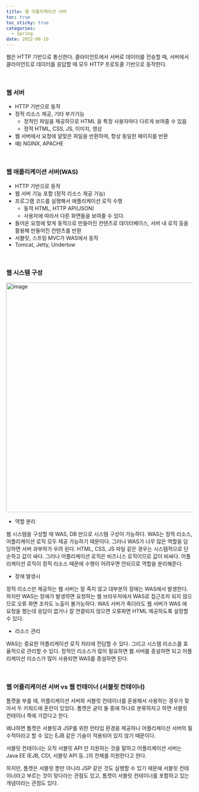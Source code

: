 ```yaml
---
title: 웹 어플리케이션 서버
toc: true
toc_sticky: true
categories:
  - spring
date: 2022-06-16
---
```


웹은 HTTP 기반으로 통신한다. 클라이언트에서 서버로 데이터를 전송할 때, 서버에서 클라이언트로 데이터를 응답할 때 모두 HTTP 프로토콜 기반으로 동작한다.

<br/>

### 웹 서버

- HTTP 기반으로 동작
- 정적 리소스 제공, 기타 부가기능
  - 정적인 파일을 제공하므로 HTML 을 특정 사용자마다 다르게 보여줄 수 있음
  - 정적 HTML, CSS, JS, 이미지, 영상
- 웹 서버에서 요청에 알맞은 파일을 반환하며, 항상 동일한 페이지를 반환
- 예) NGINX, APACHE

<br/>

### 웹 애플리케이션 서버(WAS)

- HTTP 기반으로 동작
- 웹 서버 기능 포함 (정적 리소스 제공 가능)
- 프로그램 코드를 실행해서 애플리케이션 로직 수행
  - 동적 HTML, HTTP API(JSON)
  - 사용자에 따라서 다른 화면들을 보여줄 수 있다.
- 들어온 요청에 맞게 동적으로 만들어진 컨텐츠로 데이터베이스, 서버 내 로직 등을 활용해 만들어진 컨텐츠를 반환
- 서블릿, 스프링 MVC가 WAS에서 동작
- Tomcat, Jetty, Undertow

<br/>


### 웹 시스템 구성

<img width="620" alt="image" src="https://user-images.githubusercontent.com/67885363/174735563-d139bbcf-969c-4b31-a85c-100840bac322.png">



- 역할 분리

웹 시스템을 구성할 때 WAS, DB 만으로 시스템 구성이 가능하다. WAS는 정적 리소스, 어플리케이션 로직 모두 제공 가능하기 때문이다. 그러나 WAS가 너무 많은 역할을 담당하면 서버 과부하가 우려 된다. HTML, CSS, JS 파일 같은 경우는 시스템적으로 단순하고 값이 싸다. 그러나 어플리케이션 로직은 비즈니스 로직이므로 값이 비싸다. 어플리케이션 로직이 정적 리소스 때문에 수행이 어려우면 안되므로 역할을 분리해준다.



- 장애 발생시

정적 리소스만 제공하는 웹 서버는 잘 죽지 않고 대부분의 장애는 WAS에서 발생한다. 하지만 WAS는 장애가 발생하면 요청하는 웹 브라우저에서 WAS로 접근조차 되지 않으므로 오류 화면 조차도 노출이 불가능하다. WAS 서버가 죽더라도 웹 서버가 WAS 에 요청을 했는데 응답이 없거나 잘 연결되지 않으면 오류화면 HTML 제공하도록 설정할 수 있다.



- 리소스 관리

WAS는 중요한 어플리케이션 로직 처리에 전담할 수 있다. 그리고 시스템 리소스를 효율적으로 관리할 수 있다. 정적인 리소스가 많이 필요하면 웹 서버를 증설하면 되고 어플리케이션 리소스가 많이 사용되면 WAS를 증설하면 된다.

<br/>

### 웹 어플리케이션 서버 vs 웹 컨테이너 (서블릿 컨테이너)

톰캣을 부를 때, 어플리케이션 서버와 서블릿 컨테이너를 혼용해서 사용하는 경우가 잦아서 두 키워드에 혼란이 있었다. 톰캣은 굳이 둘 중에 하나로 분류하자고 하면 서블릿 컨테이너 쪽에 가깝다고 한다. 

왜냐하면 톰캣은 서블릿과 JSP를 위한 런타임 환경을 제공하나 어플리케이션 서버의 필수적이라고 할 수 있는 EJB 같은 기술이 적용되어 있지 않기 때문이다.

서블릿 컨테이너는 오직 서블릿 API 만 지원하는 것을 말하고 어플리케이션 서버는 Java EE (EJB, CDI, 서블릿 API 등..)의 전체를 지원한다고 한다.

하지만, 톰캣은 서블릿 뿐만 아니라 JSP 같은 것도 실행할 수 있기 때문에 서블릿 컨테이너라고 부르는 것이 맞다라는 관점도 있고, 톰캣이 서블릿 컨테이너를 포함하고 있는 개념이라는 관점도 있다.